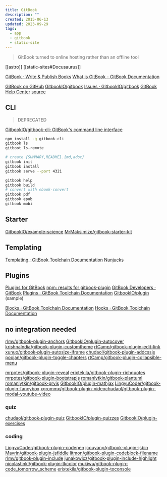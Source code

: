 ```yaml
---
title: GitBook
description: ""
created: 2015-06-13
updated: 2023-09-29
tags:
  - app
  - gitbook
  - static-site
---
```


> GitBook turned to online hosting rather than an offline tool

[[astro]]
[[static-sites#Docusaurus]]

[GitBook · Write & Publish Books](https://www.gitbook.com/)
[What is GitBook - GitBook Documentation](https://docs.gitbook.com/)

[GitBook on GitHub](https://github.com/GitbookIO)
[GitbookIO/gitbook](https://github.com/GitbookIO/gitbook)
[Issues · GitbookIO/gitbook](https://github.com/GitbookIO/gitbook/issues)
[GitBook Help Center](https://help.gitbook.com/) [source](https://github.com/GitbookIO/help.gitbook.com)

## CLI

> DEPRECATED

[GitbookIO/gitbook-cli: GitBook's command line interface](https://github.com/GitbookIO/gitbook-cli)

```sh
npm install -g gitbook-cli
gitbook ls
gitboot ls-remote

# create {SUMMARY,README}.{md,adoc}
gitbook init
gitbook install
gitbook serve --port 4321

gitbook help
gitbook build
# convert with ebook-convert
gitbook pdf
gitbook epub
gitbook mobi
```

## Starter

[GitbookIO/example-science](https://github.com/GitbookIO/example-science)
[MrMaksimize/gitbook-starter-kit](https://github.com/MrMaksimize/gitbook-starter-kit)

## Templating

[Templating · GitBook Toolchain Documentation](https://toolchain.gitbook.com/templating/)
[Nunjucks](https://mozilla.github.io/nunjucks/)

## Plugins

[Plugins for GitBook](http://plugins.gitbook.com/)
[npm: results for gitbook-plugin](https://www.npmjs.com/search?q=gitbook-plugin)
[GitBook Developers · GitBook](https://www.gitbook.com/book/gitbookio/api-guide/details)
[Plugins · GitBook Toolchain Documentation](https://toolchain.gitbook.com/plugins/)
[GitbookIO/plugin](https://github.com/GitbookIO/plugin) (sample)

[Blocks · GitBook Toolchain Documentation](https://toolchain.gitbook.com/plugins/blocks.html)
[Hooks · GitBook Toolchain Documentation](https://toolchain.gitbook.com/plugins/hooks.html)

## no integration needed

[rlmv/gitbook-plugin-anchors](https://github.com/rlmv/gitbook-plugin-anchors)
[GitbookIO/plugin-autocover](https://github.com/GitbookIO/plugin-autocover)
[krishnaIndia/gitbook-plugin-customtheme](https://github.com/krishnaIndia/gitbook-plugin-customtheme)
[rtCamp/gitbook-plugin-edit-link](https://github.com/rtCamp/gitbook-plugin-edit-link)
[xunuo/gitbook-plugin-autosize-iframe](https://github.com/xunuo/gitbook-plugin-autosize-iframe)
[chudaol/gitbook-plugin-addcssjs](https://github.com/chudaol/gitbook-plugin-addcssjs)
[poojan/gitbook-plugin-toggle-chapters](https://github.com/poojan/gitbook-plugin-toggle-chapters)
[rtCamp/gitbook-plugin-collapsible-menu](https://github.com/rtCamp/gitbook-plugin-collapsible-menu)

[mrpotes/gitbook-plugin-reveal](https://github.com/mrpotes/gitbook-plugin-reveal)
[erixtekila/gitbook-plugin-richquotes](https://github.com/erixtekila/gitbook-plugin-richquotes)
[mrpotes/gitbook-plugin-bootstrapjs](https://github.com/mrpotes/gitbook-plugin-bootstrapjs)
[romanlytkin/gitbook-plantuml](https://github.com/romanlytkin/gitbook-plantuml)
[romanlytkin/gitbook-grvis](https://github.com/romanlytkin/gitbook-grvis)
[GitbookIO/plugin-mathjax](https://github.com/GitbookIO/plugin-mathjax)
[LingyuCoder/gitbook-plugin-fancybox](https://github.com/LingyuCoder/gitbook-plugin-fancybox)
[xgrommx/gitbook-plugin-video](https://github.com/xgrommx/gitbook-plugin-video)[chudaol/gitbook-plugin-modal-youtube-video](https://github.com/chudaol/gitbook-plugin-modal-youtube-video)

### quiz

[chudaol/gitbook-plugin-quiz](https://github.com/chudaol/gitbook-plugin-quiz)
[GitbookIO/plugin-quizzes](https://github.com/GitbookIO/plugin-quizzes)
[GitbookIO/plugin-exercises](https://github.com/GitbookIO/plugin-exercises)

### coding

[LingyuCoder/gitbook-plugin-codepen](https://github.com/LingyuCoder/gitbook-plugin-codepen)
[jcouyang/gitbook-plugin-jsbin](https://github.com/jcouyang/gitbook-plugin-jsbin)
[Mavrin/gitbook-plugin-jsfiddle](https://github.com/Mavrin/gitbook-plugin-jsfiddle)
[litmon/gitbook-plugin-codeblock-filename](https://github.com/litmon/gitbook-plugin-codeblock-filename)
[rlmv/gitbook-plugin-include](https://github.com/rlmv/gitbook-plugin-include)
[junakowicz/gitbook-plugin-include-highlight](https://github.com/junakowicz/gitbook-plugin-include-highlight)
[nicolastinkl/gitbook-plugin-tkcolor](https://github.com/nicolastinkl/gitbook-plugin-tkcolor)
[mukiwu/gitbook-plugin-code_tomorrow_scheme](https://github.com/mukiwu/gitbook-plugin-code_tomorrow_scheme)
[erixtekila/gitbook-plugin-toconsole](https://github.com/erixtekila/gitbook-plugin-toconsole)

